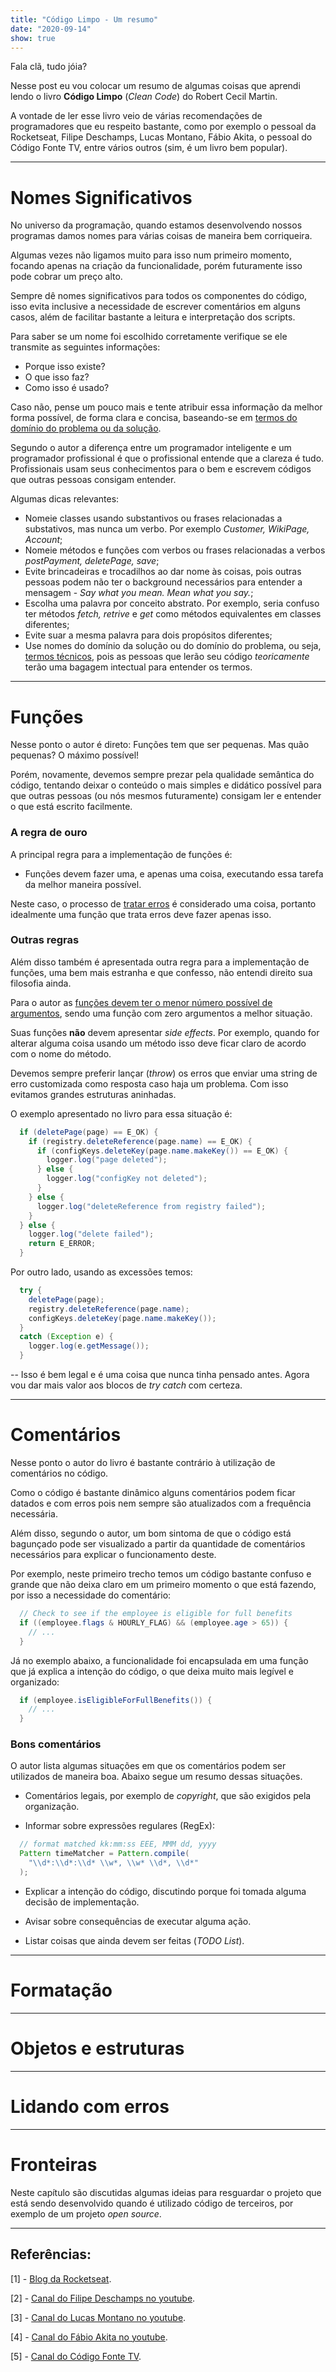 ```yaml
---
title: "Código Limpo - Um resumo"
date: "2020-09-14"
show: true
---
```


Fala clã, tudo jóia? 

Nesse post eu vou colocar um resumo de algumas coisas que aprendi lendo o livro **Código Limpo** (*Clean Code*) do Robert Cecil Martin.

A vontade de ler esse livro veio de várias recomendações de programadores que eu respeito bastante, como por exemplo o pessoal da Rocketseat, Filipe Deschamps, Lucas Montano, Fábio Akita, o pessoal do Código Fonte TV, entre vários outros (sim, é um livro bem popular).

---

# Nomes Significativos

No universo da programação, quando estamos desenvolvendo nossos programas damos nomes para várias coisas de maneira bem corriqueira.

Algumas vezes não ligamos muito para isso num primeiro momento, focando apenas na criação da funcionalidade, porém futuramente isso pode cobrar um preço alto.

Sempre dê nomes significativos para todos os componentes do código, isso evita inclusive a necessidade de escrever comentários em alguns casos, além de facilitar bastante a leitura e interpretação dos scripts.

Para saber se um nome foi escolhido corretamente verifique se ele transmite as seguintes informações:

* Porque isso existe?
* O que isso faz?
* Como isso é usado?

Caso não, pense um pouco mais e tente atribuir essa informação da melhor forma possível, de forma clara e concisa, baseando-se em <u>termos do domínio do problema ou da solução</u>.

Segundo o autor a diferença entre um programador inteligente e um programador profissional é que o profissional entende que a clareza é tudo. Profissionais usam seus conhecimentos para o bem e escrevem códigos que outras pessoas consigam entender.

Algumas dicas relevantes:

* Nomeie classes usando substantivos ou frases relacionadas a substativos, mas nunca um verbo. Por exemplo *Customer, WikiPage, Account*;
* Nomeie métodos e funções com verbos ou frases relacionadas a verbos *postPayment, deletePage, save*;
* Evite brincadeiras e trocadilhos ao dar nome às coisas, pois outras pessoas podem não ter o background necessários para entender a mensagem - *Say what you mean. Mean what you say.*;
* Escolha uma palavra por conceito abstrato. Por exemplo, seria confuso ter métodos *fetch, retrive* e *get* como métodos equivalentes em classes diferentes;
* Evite suar a mesma palavra para dois propósitos diferentes;
* Use nomes do domínio da solução ou do domínio do problema, ou seja, <u>termos técnicos</u>, pois as pessoas que lerão seu código *teoricamente* terão uma bagagem intectual para entender os termos.

---

# Funções

Nesse ponto o autor é direto: Funções tem que ser pequenas. Mas quão pequenas? O máximo possível!

Porém, novamente, devemos sempre prezar pela qualidade semântica do código, tentando deixar o conteúdo o mais simples e didático possível para que outras pessoas (ou nós mesmos futuramente) consigam ler e entender o que está escrito facilmente.

### A regra de ouro

A principal regra para a implementação de funções é: 

* Funções devem fazer uma, e apenas uma coisa, executando essa tarefa da melhor maneira possível.

Neste caso, o processo de <u>tratar erros</u> é considerado uma coisa, portanto idealmente uma função que trata erros deve fazer apenas isso.

### Outras regras

Além disso também é apresentada outra regra para a implementação de funções, uma bem mais estranha e que confesso, não entendi direito sua filosofia ainda.

Para o autor as <u>funções devem ter o menor número possível de argumentos</u>, sendo uma função com zero argumentos a melhor situação. 

Suas funções **não** devem apresentar *side effects*. Por exemplo, quando for alterar alguma coisa usando um método isso deve ficar claro de acordo com o nome do método.

Devemos sempre preferir lançar (*throw*) os erros que enviar uma string de erro customizada como resposta caso haja um problema. Com isso evitamos grandes estruturas aninhadas.

O exemplo apresentado no livro para essa situação é:

```java
  if (deletePage(page) == E_OK) {
    if (registry.deleteReference(page.name) == E_OK) {
      if (configKeys.deleteKey(page.name.makeKey()) == E_OK) {
        logger.log("page deleted");
      } else {
        logger.log("configKey not deleted");
      }
    } else {
      logger.log("deleteReference from registry failed");
    }
  } else {
    logger.log("delete failed");
    return E_ERROR;
  }
```

Por outro lado, usando as excessões temos:

```java
  try {
    deletePage(page);
    registry.deleteReference(page.name);
    configKeys.deleteKey(page.name.makeKey());
  }
  catch (Exception e) {
    logger.log(e.getMessage());
  }
```

-- Isso é bem legal e é uma coisa que nunca tinha pensado antes. Agora vou dar mais valor aos blocos de *try catch* com certeza.

<hr />

# Comentários

Nesse ponto o autor do livro é bastante contrário à utilização de comentários no código. 

Como o código é bastante dinâmico alguns comentários podem ficar datados e com erros pois nem sempre são atualizados com a frequência necessária.

Além disso, segundo o autor, um bom sintoma de que o código está bagunçado pode ser visualizado a partir da quantidade de comentários necessários para explicar o funcionamento deste.

Por exemplo, neste primeiro trecho temos um código bastante confuso e grande que não deixa claro em um primeiro momento o que está fazendo, por isso a necessidade do comentário:

```java
  // Check to see if the employee is eligible for full benefits
  if ((employee.flags & HOURLY_FLAG) && (employee.age > 65)) {
    // ...
  }
```

Já no exemplo abaixo, a funcionalidade foi encapsulada em uma função que já explica a intenção do código, o que deixa muito mais legível e organizado:

```java
  if (employee.isEligibleForFullBenefits()) {
    // ...
  }
```

### Bons comentários

O autor lista algumas situações em que os comentários podem ser utilizados de maneira boa. Abaixo segue um resumo dessas situações.

* Comentários legais, por exemplo de *copyright*, que são exigidos pela organização.

* Informar sobre expressões regulares (RegEx):

```java
  // format matched kk:mm:ss EEE, MMM dd, yyyy
  Pattern timeMatcher = Pattern.compile(
    "\\d*:\\d*:\\d* \\w*, \\w* \\d*, \\d*"
  );
```

* Explicar a intenção do código, discutindo porque foi tomada alguma decisão de implementação.

* Avisar sobre consequências de executar alguma ação.

* Listar coisas que ainda devem ser feitas (*TODO List*).

<hr />

# Formatação

<hr />

# Objetos e estruturas

<hr />

# Lidando com erros

<hr />

# Fronteiras

Neste capítulo são discutidas algumas ideias para resguardar o projeto que está sendo desenvolvido quando é utilizado código de terceiros, por exemplo de um projeto *open source*.

---
## Referências:

[1] - [Blog da Rocketseat](https://blog.rocketseat.com.br/).

[2] - [Canal do Filipe Deschamps no youtube](https://www.youtube.com/channel/UCU5JicSrEM5A63jkJ2QvGYw).

[3] - [Canal do Lucas Montano no youtube](https://www.youtube.com/channel/UCyHOBY6IDZF9zOKJPou2Rgg).

[4] - [Canal do Fábio Akita no youtube](https://www.youtube.com/user/AkitaOnRails).

[5] - [Canal do Código Fonte TV](https://www.youtube.com/user/codigofontetv).